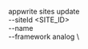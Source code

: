 appwrite sites update \
        --siteId <SITE_ID> \
        --name <NAME> \
        --framework analog \















